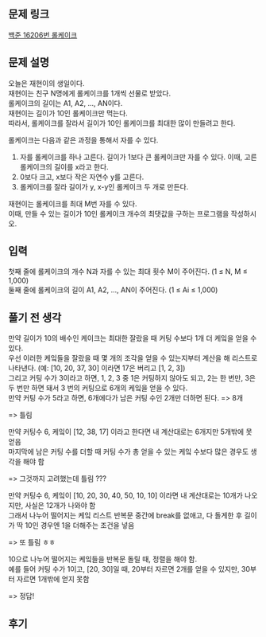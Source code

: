 ## 문제 링크

[백준 16206번 롤케이크](https://www.acmicpc.net/problem/16206)

## 문제 설명

오늘은 재현이의 생일이다.  
재현이는 친구 N명에게 롤케이크를 1개씩 선물로 받았다.  
롤케이크의 길이는 A1, A2, ..., AN이다.  
재현이는 길이가 10인 롤케이크만 먹는다.  
따라서, 롤케이크를 잘라서 길이가 10인 롤케이크를 최대한 많이 만들려고 한다.

롤케이크는 다음과 같은 과정을 통해서 자를 수 있다.

1. 자를 롤케이크를 하나 고른다. 길이가 1보다 큰 롤케이크만 자를 수 있다. 이때, 고른 롤케이크의 길이를 x라고 한다.
2. 0보다 크고, x보다 작은 자연수 y를 고른다.
3. 롤케이크를 잘라 길이가 y, x-y인 롤케이크 두 개로 만든다.

재현이는 롤케이크를 최대 M번 자를 수 있다.  
이때, 만들 수 있는 길이가 10인 롤케이크 개수의 최댓값을 구하는 프로그램을 작성하시오.

## 입력

첫째 줄에 롤케이크의 개수 N과 자를 수 있는 최대 횟수 M이 주어진다. (1 ≤ N, M ≤ 1,000)  
둘째 줄에 롤케이크의 길이 A1, A2, ..., AN이 주어진다. (1 ≤ Ai ≤ 1,000)

## 풀기 전 생각

만약 길이가 10의 배수인 케이크는 최대한 잘랐을 때 커팅 수보다 1개 더 케잌을 얻을 수 있다.  
우선 이러한 케잌들을 잘랐을 때 몇 개의 조각을 얻을 수 있는지부터 계산을 해 리스트로 나타낸다. (예: [10, 20, 37, 30] 이라면 17은 버리고 [1, 2, 3])  
그리고 커팅 수가 3이라고 하면, 1, 2, 3 중 1은 커팅하지 않아도 되고, 2는 한 번만, 3은 두 번만 하면 돼서 3 번의 커팅으로 6개의 케잌을 얻을 수 있다.  
만약 커팅 수가 5라고 하면, 6개에다가 남은 커팅 수인 2개만 더하면 된다. => 8개  

=> 틀림

만약 커팅수 6, 케잌이 [12, 38, 17] 이라고 한다면 내 계산대로는 6개지만 5개밖에 못얻음  
마지막에 남은 커팅 수를 더할 때 커팅 수가 총 얻을 수 있는 케잌 수보다 많은 경우도 생각을 해야 함

=> 그것까지 고려했는데 틀림 ???

만약 커팅수 6, 케잌이 [10, 20, 30, 40, 50, 10, 10] 이라면 내 계산대로는 10개가 나오지만, 사실은 12개가 나와야 함  
그래서 나누어 떨어지는 케잌 리스트 반복문 중간에 break를 없애고, 다 돌게한 후 길이가 딱 10인 경우엔 1을 더해주는 조건을 넣음

=> 또 틀림 ㅎㅎ

10으로 나누어 떨어지는 케잌들을 반복문 돌릴 때, 정렬을 해야 함.  
예를 들어 커팅 수가 1이고, [20, 30]일 때, 20부터 자르면 2개를 얻을 수 있지만, 30부터 자르면 1개밖에 얻지 못함

=> 정답!

## 후기
